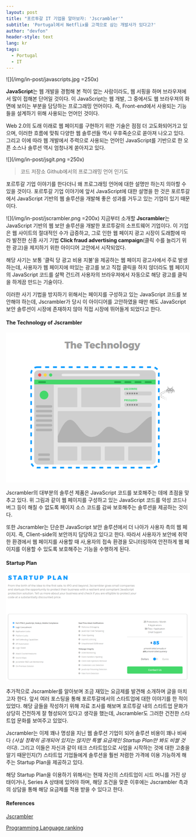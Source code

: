 ```yaml
---
layout: post
title: "포르투갈 IT 기업을 알아보자: 'Jscrambler'"
subtitle: 'Portugal에서 Netflix를 고객으로 삼는 개발사가 있다고?'
author: "devfon"
header-style: text
lang: kr
tags:
  - Portugal
  - IT
---
```


![](/img/in-post/javascripts.jpg =250x)

**JavaScript**는 웹 개발을 경험해 본 적이 없는 사람이라도, 웹 서핑을 하며 브라우져에서 많이 접해본 단어일 것이다. 이 JavaScript는 웹 개발, 그 중에서도 웹 브라우져의 화면에 보이는 부분을 담당하는 프로그래밍 언어이다. 즉, Front-end에서 사용되는 기능들을 설계하기 위해 사용되는 언어인 것이다.

Web 2.0의 도래 이래로 웹 페이지를 구현하기 위한 기술은 점점 더 고도화되어가고 있으며, 이러한 흐름에 맞춰 다양한 웹 솔루션들 역시 우후죽순으로 쏟아져 나오고 있다. 그리고 이에 따라 웹 개발에서 주력으로 사용되는 언어인 JavaScript를 기반으로 한 오픈 소스나 솔루션 역시 엄청나게 쏟아지고 있다.

![](/img/in-post/jsgit.png =250x)
> 코드 저장소 Github에서의 프로그래밍 언어 인기도

포르투갈 기업 이야기를 한다더니 왜 프로그래밍 언어에 대한 설명만 하는지 의아할 수 있을 것이다. 포르투갈 기업 이야기에 앞서 JavaScript에 대한 설명을 한 것은 포르투갈에서 JavaScript 기반의 웹 솔루션을 개발해 좋은 성과를 거두고 있는 기업이 있기 때문이다.

![](/img/in-post/jscrambler.png =200x)
지금부터 소개할 **Jscrambler**는 JavaScript 기반의 웹 보안 솔루션을 개발한 포르투갈의 소프트웨어 기업이다. 이 기업은 웹 사이트의 절대적인 수가 급증하고, 그로 인한 웹 페이지 광고 시장이 도래함에 따라 발전한 신종 사기 기법 **Click fraud advertising campaign**(클릭 수를 늘리기 위한 광고)을 제지하기 위한 아이디어 고안에서 시작되었다.

해당 사기는 보통 '클릭 당 광고 비용 지불'을 제공하는 웹 페이지 광고사에서 주로 발생하는데, 사용자가 웹 페이지에 떠있는 광고를 보고 직접 클릭을 하지 않더라도 웹 페이지의 JavaScript 코드를 살짝 건드려 사용자의 브라우져에서 자동으로 해당 광고를 클릭을 하게끔 만드는 기술이다.

이러한 사기 기법을 방지하기 위해서는 페이지를 구성하고 있는 JavaScript 코드를 보안해야 하는데, Jscrambler가 당시 이 아이디어를 고안하였을 때만 해도 JavaScript 보안 솔루션이 시장에 존재하지 않아 직접 시장에 뛰어들게 되었다고 한다.

#### The Technology of Jscrambler
![](/img/in-post/jstech.png)

Jscrambler의 대부분의 솔루션 제품은 JavaScript 코드를 보호해주는 데에 초점을 맞추고 있다. 위 그림과 같이 웹 페이지를 구성하고 있는 JavaScript 코드를 악성 코드나 버그 등이 해칠 수 없도록 페이지 소스 코드를 감싸 보호해주는 솔루션을 제공하는 것이다.

또한 Jscrambler는 단순한 JavaScript 보안 솔루션에서 더 나아가 사용자 측의 웹 페이지. 즉, Client-side의 보안까지 담당하고 있다고 한다. 따라서 사용자가 보안에 취약한 환경에서 웹 페이지를 사용할 때 사,용자의 접속 환경을 모니터링하여 안전하게 웹 페이지를 이용할 수 있도록 보호해주는 기능을 수행하게 된다.

#### Startup Plan
![](/img/in-post/jssp.png)

추가적으로 Jscrambler를 알아보며 조금 재밌는 요금제를 발견해 소개하며 글을 마치고자 한다. 앞서 여러 포스팅을 통해 포르투갈에서의 스타트업에 대한 이야기를 한 적이 있었다. 해당 글들을 작성하기 위해 자료 조사를 해보며 포르투갈 내의 스타트업 문화가 상당히 건전하게 잘 형성되어 있다고 생각을 했는데, Jscrambler도 그러한 건전한 스타트업 문화를 보여주고 있었다.

Jscrambler는 이제 꽤나 명성을 지닌 웹 솔루션 기업이 되어 솔루션 비용이 꽤나 비싸다 *(사실 정확히 공개되어 있지는 않지만 특별 요금제인 Startup Plan만 봐도 비쌀 것이다)*. 그리고 이들은 자신과 같이 테크 스타트업으로 사업을 시작하는 것에 대한 고충을 알기 때문인지(?) 스타트업 기업들에게 솔루션을 훨씬 저렴한 가격에 이용 가능하게 해주는 Startup Plan을 제공하고 있다. 

해당 Startup Plan을 이용하기 위해서는 현재 자신의 스타트업이 시드 머니를 가진 상태이거나, Series A 상태에 있어야 하며, 해당 조건을 맞춘 이후에는 Jscrambler 측과의 상담을 통해 해당 요금제를 적용 받을 수 있다고 한다.

#### References
[Jscrambler](https://jscrambler.com/)

[Programming Language ranking](https://hackernoon.com/top-3-most-popular-programming-languages-in-2018-and-their-annual-salaries-51b4a7354e06)